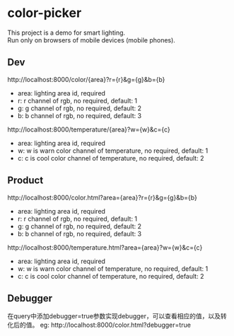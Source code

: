 # color-picker
 This project is a demo for smart lighting.<br>
 Run only on browsers of mobile devices (mobile phones).
 
## Dev
 http://localhost:8000/color/{area}?r={r}&g={g}&b={b}

  * area: lighting area id, required
  * r: r channel of rgb, no required, default: 1
  * g: g channel of rgb, no required, default: 2
  * b: b channel of rgb, no required, default: 3
  
  http://localhost:8000/temperature/{area}?w={w}&c={c}
  
  * area: lighting area id, required
  * w: w is warn color channel of temperature, no required, default: 1
  * c: c is cool color channel of temperature, no required, default: 2
  
## Product
 http://localhost:8000/color.html?area={area}?r={r}&g={g}&b={b}

  * area: lighting area id, required
  * r: r channel of rgb, no required, default: 1
  * g: g channel of rgb, no required, default: 2
  * b: b channel of rgb, no required, default: 3
  
  http://localhost:8000/temperature.html?area={area}?w={w}&c={c}
  
  * area: lighting area id, required
  * w: w is warn color channel of temperature, no required, default: 1
  * c: c is cool color channel of temperature, no required, default: 2
  
## Debugger
  在query中添加debugger=true参数实现debugger，可以查看相应的值，以及转化后的值。
  eg: http://localhost:8000/color.html?debugger=true
  
  
